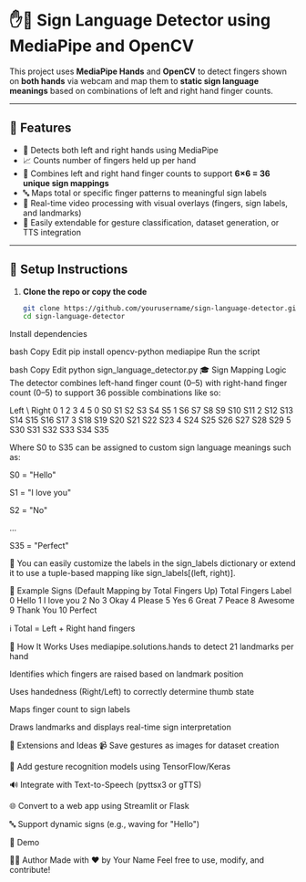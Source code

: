 # ✋🧠 Sign Language Detector using MediaPipe and OpenCV

This project uses **MediaPipe Hands** and **OpenCV** to detect fingers shown on **both hands** via webcam and map them to **static sign language meanings** based on combinations of left and right hand finger counts.

---

## 📌 Features

- 🤚 Detects both left and right hands using MediaPipe
- 📈 Counts number of fingers held up per hand
- 🧩 Combines left and right hand finger counts to support **6×6 = 36 unique sign mappings**
- 🔤 Maps total or specific finger patterns to meaningful sign labels
- 🎯 Real-time video processing with visual overlays (fingers, sign labels, and landmarks)
- 🧠 Easily extendable for gesture classification, dataset generation, or TTS integration

---

## 🔧 Setup Instructions

1. **Clone the repo or copy the code**
   ```bash
   git clone https://github.com/yourusername/sign-language-detector.git
   cd sign-language-detector
Install dependencies

bash
Copy
Edit
pip install opencv-python mediapipe
Run the script

bash
Copy
Edit
python sign_language_detector.py
🎓 Sign Mapping Logic
The detector combines left-hand finger count (0–5) with right-hand finger count (0–5) to support 36 possible combinations like so:

Left \ Right	0	1	2	3	4	5
0	S0	S1	S2	S3	S4	S5
1	S6	S7	S8	S9	S10	S11
2	S12	S13	S14	S15	S16	S17
3	S18	S19	S20	S21	S22	S23
4	S24	S25	S26	S27	S28	S29
5	S30	S31	S32	S33	S34	S35

Where S0 to S35 can be assigned to custom sign language meanings such as:

S0 = "Hello"

S1 = "I love you"

S2 = "No"

...

S35 = "Perfect"

🔄 You can easily customize the labels in the sign_labels dictionary or extend it to use a tuple-based mapping like sign_labels[(left, right)].

🧠 Example Signs (Default Mapping by Total Fingers Up)
Total Fingers	Label
0	Hello
1	I love you
2	No
3	Okay
4	Please
5	Yes
6	Great
7	Peace
8	Awesome
9	Thank You
10	Perfect

ℹ️ Total = Left + Right hand fingers

📌 How It Works
Uses mediapipe.solutions.hands to detect 21 landmarks per hand

Identifies which fingers are raised based on landmark position

Uses handedness (Right/Left) to correctly determine thumb state

Maps finger count to sign labels

Draws landmarks and displays real-time sign interpretation

🚀 Extensions and Ideas
📹 Save gestures as images for dataset creation

🧠 Add gesture recognition models using TensorFlow/Keras

🔊 Integrate with Text-to-Speech (pyttsx3 or gTTS)

🌐 Convert to a web app using Streamlit or Flask

🔤 Support dynamic signs (e.g., waving for "Hello")

📸 Demo

🧑‍💻 Author
Made with ❤️ by Your Name
Feel free to use, modify, and contribute!